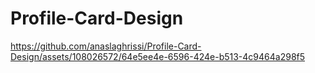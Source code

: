 # Profile-Card-Design

https://github.com/anaslaghrissi/Profile-Card-Design/assets/108026572/64e5ee4e-6596-424e-b513-4c9464a298f5
